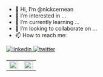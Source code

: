 - 👋 Hi, I’m @nickcernean
- 👀 I’m interested in ...
- 🌱 I’m currently learning ...
- 💞️ I’m looking to collaborate on ...
- 📫 How to reach me:
<a href="https://www.linkedin.com/in/nicolae-cernean/" target="_blank">
<img src=https://icon-icons.com/icon/linkedin-social-network/65538 alt=linkedin style="margin-bottom: 5px;" />
</a>
<a href="https://twitter.com/nickcernean?t=W-NCL6_PqfrZW4obza3r8g&s=09" target="_blank">
<img src=https://icon-icons.com/icon/twitter/66803 alt=twitter style="margin-bottom: 5px;" />
</a>
</a> 


<table><tr><td valign="top" width="50%">

<img src="https://github-readme-stats.vercel.app/api?username=nickcernean&show_icons=true&count_private=true&hide_border=true" align="left" style="width: 100%" />

</td>
  <td valign="top" width="50%">

<img src="https://github-readme-stats.vercel.app/api/top-langs/?username=nickcernean&hide_border=true&layout=compact" align="left" style="width: 100%" />

</td></tr></table> 
